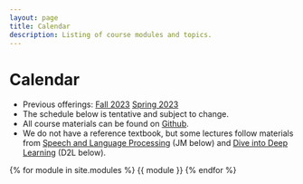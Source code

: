 ```yaml
---
layout: page
title: Calendar
description: Listing of course modules and topics.
---
```


# Calendar

- Previous offerings: [Fall 2023](nyu-cs2590.github.io/fall2023/) [Spring 2023](nyu-cs2590.github.io/spring2023/)
- The schedule below is tentative and subject to change.
- All course materials can be found on [Github](https://github.com/nyu-cs2590/course-material).
- We do not have a reference textbook, but some lectures follow materials from [Speech and Language Processing](https://stanford.edu/~jurafsky/slp3/) (JM below) and [Dive into Deep Learning](https://d2l.ai) (D2L below).

{% for module in site.modules %}
{{ module }}
{% endfor %}
